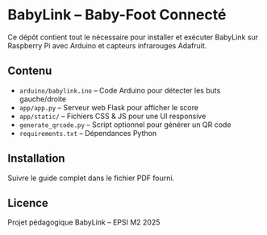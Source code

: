 # BabyLink – Baby-Foot Connecté

Ce dépôt contient tout le nécessaire pour installer et exécuter BabyLink sur Raspberry Pi avec Arduino et capteurs infrarouges Adafruit.

## Contenu

- `arduino/babylink.ino` – Code Arduino pour détecter les buts gauche/droite
- `app/app.py` – Serveur web Flask pour afficher le score
- `app/static/` – Fichiers CSS & JS pour une UI responsive
- `generate_qrcode.py` – Script optionnel pour générer un QR code
- `requirements.txt` – Dépendances Python

## Installation

Suivre le guide complet dans le fichier PDF fourni.

## Licence

Projet pédagogique BabyLink – EPSI M2 2025